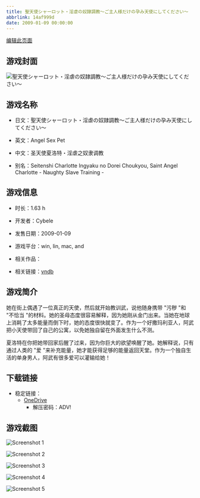 ```yaml
---
title: 聖天使シャーロット・淫虐の奴隷調教～ご主人様だけの孕み天使にしてください～
abbrlink: 14af999d
date: 2009-01-09 00:00:00
---
```

[编辑此页面](https://github.com/ACG-3/ADV3-source/blob/main/source/_posts/games/%E8%81%96%E5%A4%A9%E4%BD%BF%E3%82%B7%E3%83%A3%E3%83%BC%E3%83%AD%E3%83%83%E3%83%88%E3%83%BB%E6%B7%AB%E8%99%90%E3%81%AE%E5%A5%B4%E9%9A%B7%E8%AA%BF%E6%95%99%EF%BD%9E%E3%81%94%E4%B8%BB%E4%BA%BA%E6%A7%98%E3%81%A0%E3%81%91%E3%81%AE%E5%AD%95%E3%81%BF%E5%A4%A9%E4%BD%BF%E3%81%AB%E3%81%97%E3%81%A6%E3%81%8F%E3%81%A0%E3%81%95%E3%81%84%EF%BD%9E.md)

## 游戏封面

![聖天使シャーロット・淫虐の奴隷調教～ご主人様だけの孕み天使にしてください～](https://pan.timero.xyz/d/onedrive/img_lib_001/%E8%81%96%E5%A4%A9%E4%BD%BF%E3%82%B7%E3%83%A3%E3%83%BC%E3%83%AD%E3%83%83%E3%83%88%E3%83%BB%E6%B7%AB%E8%99%90%E3%81%AE%E5%A5%B4%E9%9A%B7%E8%AA%BF%E6%95%99%EF%BD%9E%E3%81%94%E4%B8%BB%E4%BA%BA%E6%A7%98%E3%81%A0%E3%81%91%E3%81%AE%E5%AD%95%E3%81%BF%E5%A4%A9%E4%BD%BF%E3%81%AB%E3%81%97%E3%81%A6%E3%81%8F%E3%81%A0%E3%81%95%E3%81%84%EF%BD%9E_cover.avif)


## 游戏名称

- 日文：聖天使シャーロット・淫虐の奴隷調教～ご主人様だけの孕み天使にしてください～
- 英文：Angel Sex Pet
- 中文：圣天使夏洛特・淫虐之奴隶调教

- 别名：Seitenshi Charlotte Ingyaku no Dorei Choukyou, Saint Angel Charlotte - Naughty Slave Training -


## 游戏信息

- 时长：1.63 h
- 开发者：Cybele
- 发售日期：2009-01-09
- 游戏平台：win, lin, mac, and
- 相关作品：

- 相关链接：[vndb](https://vndb.org/v1520)


## 游戏简介

她在街上偶遇了一位真正的天使，然后就开始教训武，说他随身携带 "污秽 "和 "不恰当 "的材料。她的圣母态度很容易解释，因为她刚从金门出来。当她在地球上消耗了太多能量而倒下时，她的态度很快就变了。作为一个好撒玛利亚人，阿武把小天使带回了自己的公寓，以免她独自留在外面发生什么不测。

夏洛特在你把她带回家后醒了过来，因为你巨大的欲望唤醒了她。她解释说，只有通过人类的 "爱 "来补充能量，她才能获得足够的能量返回天堂。作为一个独自生活的单身男人，阿武有很多爱可以灌输给她！




## 下载链接

- 稳定链接：
    - [OneDrive](https://pan.timero.xyz/onedrive/adv_lib_001/%E8%81%96%E5%A4%A9%E4%BD%BF%E3%82%B7%E3%83%A3%E3%83%BC%E3%83%AD%E3%83%83%E3%83%88%E3%83%BB%E6%B7%AB%E8%99%90%E3%81%AE%E5%A5%B4%E9%9A%B7%E8%AA%BF%E6%95%99%EF%BD%9E%E3%81%94%E4%B8%BB%E4%BA%BA%E6%A7%98%E3%81%A0%E3%81%91%E3%81%AE%E5%AD%95%E3%81%BF%E5%A4%A9%E4%BD%BF%E3%81%AB%E3%81%97%E3%81%A6%E3%81%8F%E3%81%A0%E3%81%95%E3%81%84%EF%BD%9E)
        - 解压密码：ADV!



## 游戏截图


![Screenshot 1](https://pan.timero.xyz/d/onedrive/img_lib_001/%E8%81%96%E5%A4%A9%E4%BD%BF%E3%82%B7%E3%83%A3%E3%83%BC%E3%83%AD%E3%83%83%E3%83%88%E3%83%BB%E6%B7%AB%E8%99%90%E3%81%AE%E5%A5%B4%E9%9A%B7%E8%AA%BF%E6%95%99%EF%BD%9E%E3%81%94%E4%B8%BB%E4%BA%BA%E6%A7%98%E3%81%A0%E3%81%91%E3%81%AE%E5%AD%95%E3%81%BF%E5%A4%A9%E4%BD%BF%E3%81%AB%E3%81%97%E3%81%A6%E3%81%8F%E3%81%A0%E3%81%95%E3%81%84%EF%BD%9E_Screenshot_1.avif)

![Screenshot 2](https://pan.timero.xyz/d/onedrive/img_lib_001/%E8%81%96%E5%A4%A9%E4%BD%BF%E3%82%B7%E3%83%A3%E3%83%BC%E3%83%AD%E3%83%83%E3%83%88%E3%83%BB%E6%B7%AB%E8%99%90%E3%81%AE%E5%A5%B4%E9%9A%B7%E8%AA%BF%E6%95%99%EF%BD%9E%E3%81%94%E4%B8%BB%E4%BA%BA%E6%A7%98%E3%81%A0%E3%81%91%E3%81%AE%E5%AD%95%E3%81%BF%E5%A4%A9%E4%BD%BF%E3%81%AB%E3%81%97%E3%81%A6%E3%81%8F%E3%81%A0%E3%81%95%E3%81%84%EF%BD%9E_Screenshot_2.avif)

![Screenshot 3](https://pan.timero.xyz/d/onedrive/img_lib_001/%E8%81%96%E5%A4%A9%E4%BD%BF%E3%82%B7%E3%83%A3%E3%83%BC%E3%83%AD%E3%83%83%E3%83%88%E3%83%BB%E6%B7%AB%E8%99%90%E3%81%AE%E5%A5%B4%E9%9A%B7%E8%AA%BF%E6%95%99%EF%BD%9E%E3%81%94%E4%B8%BB%E4%BA%BA%E6%A7%98%E3%81%A0%E3%81%91%E3%81%AE%E5%AD%95%E3%81%BF%E5%A4%A9%E4%BD%BF%E3%81%AB%E3%81%97%E3%81%A6%E3%81%8F%E3%81%A0%E3%81%95%E3%81%84%EF%BD%9E_Screenshot_3.avif)

![Screenshot 4](https://pan.timero.xyz/d/onedrive/img_lib_001/%E8%81%96%E5%A4%A9%E4%BD%BF%E3%82%B7%E3%83%A3%E3%83%BC%E3%83%AD%E3%83%83%E3%83%88%E3%83%BB%E6%B7%AB%E8%99%90%E3%81%AE%E5%A5%B4%E9%9A%B7%E8%AA%BF%E6%95%99%EF%BD%9E%E3%81%94%E4%B8%BB%E4%BA%BA%E6%A7%98%E3%81%A0%E3%81%91%E3%81%AE%E5%AD%95%E3%81%BF%E5%A4%A9%E4%BD%BF%E3%81%AB%E3%81%97%E3%81%A6%E3%81%8F%E3%81%A0%E3%81%95%E3%81%84%EF%BD%9E_Screenshot_4.avif)

![Screenshot 5](https://pan.timero.xyz/d/onedrive/img_lib_001/%E8%81%96%E5%A4%A9%E4%BD%BF%E3%82%B7%E3%83%A3%E3%83%BC%E3%83%AD%E3%83%83%E3%83%88%E3%83%BB%E6%B7%AB%E8%99%90%E3%81%AE%E5%A5%B4%E9%9A%B7%E8%AA%BF%E6%95%99%EF%BD%9E%E3%81%94%E4%B8%BB%E4%BA%BA%E6%A7%98%E3%81%A0%E3%81%91%E3%81%AE%E5%AD%95%E3%81%BF%E5%A4%A9%E4%BD%BF%E3%81%AB%E3%81%97%E3%81%A6%E3%81%8F%E3%81%A0%E3%81%95%E3%81%84%EF%BD%9E_Screenshot_5.avif)

